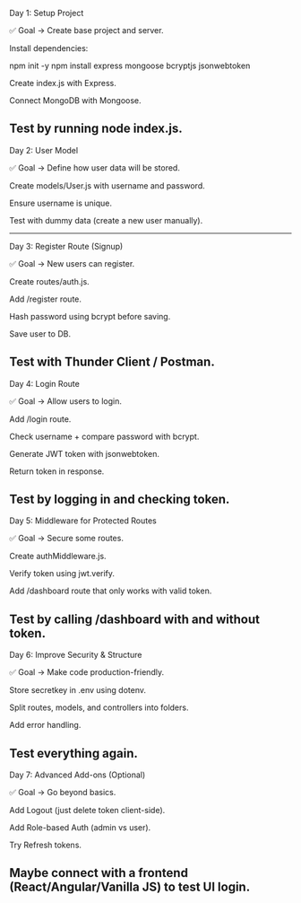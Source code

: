 Day 1: Setup Project

✅ Goal → Create base project and server.

Install dependencies:

npm init -y
npm install express mongoose bcryptjs jsonwebtoken


Create index.js with Express.

Connect MongoDB with Mongoose.

Test by running node index.js.
-----------------------------------------------------------------------------------
Day 2: User Model

✅ Goal → Define how user data will be stored.

Create models/User.js with username and password.

Ensure username is unique.

Test with dummy data (create a new user manually).

---------------------------------------------------------------------------------------
Day 3: Register Route (Signup)

✅ Goal → New users can register.

Create routes/auth.js.

Add /register route.

Hash password using bcrypt before saving.

Save user to DB.

Test with Thunder Client / Postman.
--------------------------------------------------------------------------------------
Day 4: Login Route

✅ Goal → Allow users to login.

Add /login route.

Check username + compare password with bcrypt.

Generate JWT token with jsonwebtoken.

Return token in response.

Test by logging in and checking token.
---------------------------------------------------------------------------------------
Day 5: Middleware for Protected Routes

✅ Goal → Secure some routes.

Create authMiddleware.js.

Verify token using jwt.verify.

Add /dashboard route that only works with valid token.

Test by calling /dashboard with and without token.
-----------------------------------------------------------------------------------------
Day 6: Improve Security & Structure

✅ Goal → Make code production-friendly.

Store secretkey in .env using dotenv.

Split routes, models, and controllers into folders.

Add error handling.

Test everything again.
------------------------------------------------------------------------------------------

Day 7: Advanced Add-ons (Optional)

✅ Goal → Go beyond basics.

Add Logout (just delete token client-side).

Add Role-based Auth (admin vs user).

Try Refresh tokens.

Maybe connect with a frontend (React/Angular/Vanilla JS) to test UI login.
----------------------------------------------------------------------------------------------------
